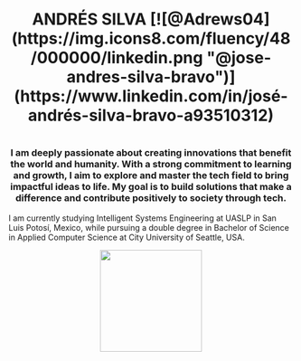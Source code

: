 <div align="center">
    <h1> ANDRÉS SILVA [![@Adrews04](https://img.icons8.com/fluency/48/000000/linkedin.png "@jose-andres-silva-bravo")](https://www.linkedin.com/in/josé-andrés-silva-bravo-a93510312) <h1>
    <h3>
    I am deeply passionate about creating innovations that benefit the world and humanity. With a strong commitment to learning and growth, I aim to explore and master the tech field to bring impactful ideas to life. My goal is to build solutions that make a difference and contribute positively to society through tech.
    </h3>
</div>
<!-- <figure align="center" style="display: flex; justify-content: center; align-items:center;">
<img src= > -->

I am currently studying Intelligent Systems Engineering at UASLP in San Luis Potosí, Mexico, while pursuing a double degree in Bachelor of Science in Applied Computer Science at City University of Seattle, USA.



<p align="center">
<a href="https://github.com/Adrews04">
  <img height="180em" src="https://github-readme-stats-eight-theta.vercel.app/api/top-langs/?username=Adrews04&layout=compact&langs_count=15&theme=algolia"/>
</a>
</p>
